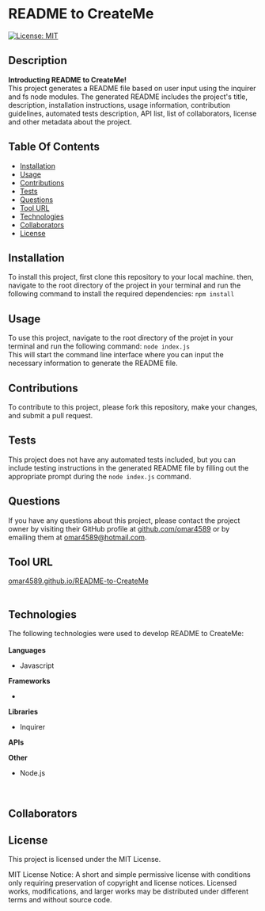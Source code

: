 # README to CreateMe 

[![License: MIT](https://img.shields.io/badge/License-MIT-blue)](https://opensource.org/licenses/MIT)

## Description

<strong>Introducting README to CreateMe!</strong><br>
This project generates a README file based on user input using the inquirer and fs node modules. The generated README includes the project's title, description, installation instructions, usage information, contribution guidelines, automated tests description, API list, list of collaborators, license and other metadata about the project.<br>
    
## Table Of Contents

- [Installation](#installation)
- [Usage](#usage)
- [Contributions](#contributions)
- [Tests](#tests)
- [Questions](#questions)
- [Tool URL](#tool-url)
- [Technologies](#technologies)
- [Collaborators](#collaborators)
- [License](#license)

## Installation <a id="installation"></a>

To install this project, first clone this repository to your local machine. then, navigate to the root directory of the project in your terminal and run the following command to install the required dependencies: `npm install`

## Usage <a id="usage"></a>

To use this project, navigate to the root directory of the projet in your terminal and run the following command: `node index.js` <br> This will start the command line interface where you can input the necessary information to generate the README file.

## Contributions <a id="contributions"></a>

To contribute to this project, please fork this repository, make your changes, and submit a pull request.

## Tests <a id="tests"></a>

This project does not have any automated tests included, but you can include testing instructions in the generated README file by filling out the appropriate prompt during the `node index.js` command.

## Questions <a id="questions"></a>

If you have any questions about this project, please contact the project owner by visiting their GitHub profile at [github.com/omar4589](https://:github.com/omar4589) or by emailing them at [omar4589@hotmail.com](mailto:omar4589@hotmail.com).

## Tool URL <a id="toolurl"></a>
    
[omar4589.github.io/README-to-CreateMe](https://omar4589.github.io/README-to-CreateMe)
<br>
<br>
    
## Technologies <a id="technologies"></a>
    
The following technologies were used to develop README to CreateMe:<br>
<br>
<strong>Languages</strong>
    
- Javascript
    
<strong>Frameworks</strong>
    
- 
    
<strong>Libraries</strong>
    
- Inquirer
    
<strong>APIs</strong>



<strong>Other</strong>

- Node.js
<br>
    
## Collaborators <a id="collaborators"></a>
    

    
## License <a id="license"></a>

This project is licensed under the MIT License.

MIT License Notice: A short and simple permissive license with conditions only requiring preservation of copyright and license notices. Licensed works, modifications, and larger works may be distributed under different terms and without source code.
   
